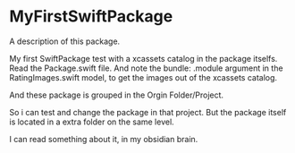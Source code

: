 # MyFirstSwiftPackage

A description of this package.

My first SwiftPackage test with a xcassets catalog in the package itselfs.
Read the Package.swift file.
And note the bundle: .module argument in the RatingImages.swift model, to get 
the images out of the xcassets catalog.

And these package is grouped in the Orgin Folder/Project.

So i can test and change the package in that project. But the package itself
is located in a extra folder on the same level.

I can read something about it, in my obsidian brain.
